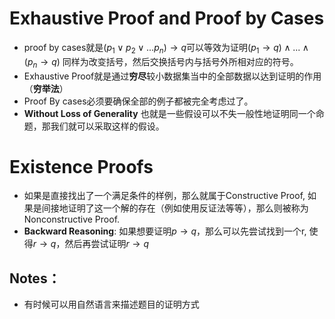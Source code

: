 # Exhaustive Proof and Proof by Cases
- proof by cases就是$(p_1 \lor p_2 \lor ... p_n) \rightarrow q$可以等效为证明$(p_1 \rightarrow q) \land ... \land (p_n \rightarrow q)$ 同样为改变括号，然后交换括号内与括号外所相对应的符号。
- Exhaustive Proof就是通过**穷尽**较小数据集当中的全部数据以达到证明的作用（**穷举法**）
- Proof By cases必须要确保全部的例子都被完全考虑过了。
- **Without Loss of Generality** 也就是一些假设可以不失一般性地证明同一个命题，那我们就可以采取这样的假设。
# Existence Proofs
- 如果是直接找出了一个满足条件的样例，那么就属于Constructive Proof, 如果是间接地证明了这一个解的存在（例如使用反证法等等），那么则被称为Nonconstructive Proof.
- **Backward Reasoning**: 如果想要证明$p \rightarrow q$，那么可以先尝试找到一个r, 使得$r \rightarrow q$，然后再尝试证明$r \rightarrow q$ 
## Notes：
- 有时候可以用自然语言来描述题目的证明方式